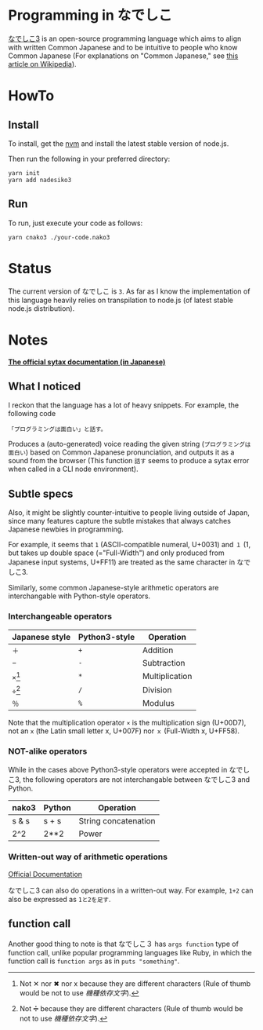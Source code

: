 # Programming in なでしこ
[なでしこ3](https://github.com/kujirahand/nadesiko3) is an open-source programming language which aims to align with 
written Common Japanese and to be intuitive to people who know Common Japanese (For explanations on "Common Japanese," see 
[this article on Wikipedia](https://en.wikipedia.org/wiki/Japanese_language#Geographic_distribution)).

# HowTo
## Install
To install, get the [nvm](https://github.com/nvm-sh/nvm) and install the latest stable version of node.js.

Then run the following in your preferred directory:
```
yarn init
yarn add nadesiko3
```

## Run
To run, just execute your code as follows:

```
yarn cnako3 ./your-code.nako3
```

# Status
The current version of なでしこ is `3`.
As far as I know the implementation of this language heavily relies on transpilation to node.js (of latest stable node.js distribution).

# Notes
[**The official sytax documentation (in Japanese)**](https://nadesi.com/v3/doc/index.php?%E6%96%87%E6%B3%95&show)


## What I noticed
I reckon that the language has a lot of heavy snippets.
For example, the following code

`「プログラミングは面白い」と話す。`

Produces a (auto-generated) voice reading the given string (`プログラミングは面白い`) based on Common Japanese pronunciation,
and outputs it as a sound from the browser (This function `話す` seems to produce a sytax error when called in a CLI node environment).

## Subtle specs
Also, it might be slightly counter-intuitive to people living outside of Japan, since many features capture the subtle mistakes
that always catches Japanese newbies in programming.

For example, it seems that `1` (ASCII-compatible numeral, U+0031) and 
`１` (1, but takes up double space (="Full-Width") and only produced from Japanese input systems, U+FF11)
are treated as the same character in なでしこ3.

Similarly, some common Japanese-style arithmetic operators are interchangable with Python-style operators.

### Interchangeable operators

| Japanese style | Python3-style | Operation      |
| ---            | ---           | ---            |
| `＋`           | `+`           | Addition       |
| `−`            | `-`           | Subtraction    |
| `×`[^1]        | `*`           | Multiplication |
| `÷`[^2]        | `/`           | Division       |
| `％`           | `%`           | Modulus        |

Note that the multiplication operator `×` is the multiplication sign (U+00D7), not an `x` (the Latin small letter x, U+007F) nor `ｘ` 
(Full-Width x, U+FF58).


### NOT-alike operators
While in the cases above Python3-style operators were accepted in なでしこ3, the following operators are not interchangable between なでしこ3
and Python.

| nako3 | Python | Operation            |
| ---   | ---    | ---                  |
| s & s | s + s  | String concatenation |
| 2^2   | 2\*\*2 | Power                |

### Written-out way of arithmetic operations
[Official Documentation](https://nadesi.com/v3/doc/index.php?plugin_system%2F%E5%9B%9B%E5%89%87%E6%BC%94%E7%AE%97)

なでしこ3 can also do operations in a written-out way. For example,
`1+2` can also be expressed as `1と2を足す`.

## function call
Another good thing to note is that なでしこ３ has `args function` type of function call, unlike popular programming languages like Ruby,
in which the function call is `function args` as in `puts "something"`.


[^1]: Not ✕ nor ✖ nor x because they are different characters (Rule of thumb would be not to use *機種依存文字*).
[^2]: Not ➗ because they are different characters (Rule of thumb would be not to use *機種依存文字*).
